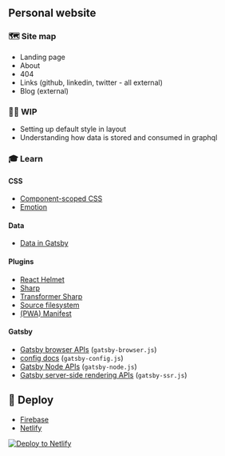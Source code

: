 ## Personal website

### 🗺 Site map

- Landing page
- About
- 404
- Links (github, linkedin, twitter - all external)
- Blog (external)

### 👷‍♂️ WIP

- Setting up default style in layout
- Understanding how data is stored and consumed in graphql

### 🎓 Learn

#### CSS

- [Component-scoped CSS](https://www.gatsbyjs.org/tutorial/part-two/#using-component-scoped-css)
- [Emotion](https://www.gatsbyjs.org/docs/emotion/)

#### Data

- [Data in Gatsby](https://www.gatsbyjs.org/tutorial/part-four/)

#### Plugins

- [React Helmet](https://www.gatsbyjs.org/packages/gatsby-plugin-react-helmet/)
- [Sharp](https://www.gatsbyjs.org/packages/gatsby-plugin-sharp/)
- [Transformer Sharp](https://www.gatsbyjs.org/packages/gatsby-transformer-sharp/)
- [Source filesystem](https://www.gatsbyjs.org/packages/gatsby-source-filesystem/)
- [(PWA) Manifest](https://www.gatsbyjs.org/packages/gatsby-plugin-manifest/)

#### Gatsby

- [Gatsby browser APIs](https://www.gatsbyjs.org/docs/browser-apis/) (`gatsby-browser.js`)
- [config docs](https://www.gatsbyjs.org/docs/gatsby-config/) (`gatsby-config.js`)
- [Gatsby Node APIs](https://www.gatsbyjs.org/docs/node-apis/) (`gatsby-node.js`)
- [Gatsby server-side rendering APIs](https://www.gatsbyjs.org/docs/ssr-apis/) (`gatsby-ssr.js`)

## 💫 Deploy

- [Firebase](https://www.gatsbyjs.org/docs/deploying-to-firebase/)
- [Netlify](https://www.gatsbyjs.org/docs/deploying-to-netlify/)

[![Deploy to Netlify](https://www.netlify.com/img/deploy/button.svg)](https://app.netlify.com/start/deploy?repository=https://github.com/gatsbyjs/gatsby-starter-default)
